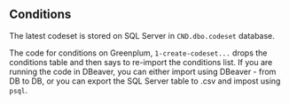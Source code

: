 ## Conditions

The latest codeset is stored on SQL Server in `CND.dbo.codeset` database. 

The code for conditions on Greenplum, `1-create-codeset...` drops the conditions table and then says to re-import the conditions list. If you are running the code in DBeaver, you can either import using DBeaver - from DB to DB, or you can export the SQL Server table to .csv and impost using `psql`. 

